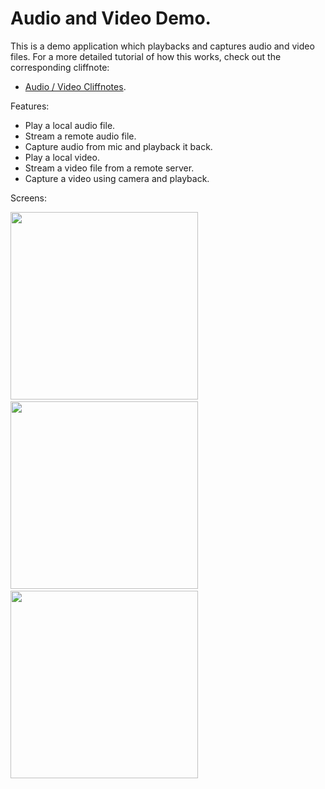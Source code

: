 # Audio and Video Demo.

This is a demo application which playbacks and captures audio and video files. 
For a more detailed tutorial of how this works, check out the corresponding cliffnote:

 * [Audio / Video Cliffnotes](http://guides.thecodepath.com/android/Video-and-Audio-Playback-and-Recording).

Features:

 * Play a local audio file.
 * Stream a remote audio file.
 * Capture audio from mic and playback it back.
 * Play a local video.
 * Stream a video file from a remote server.
 * Capture a video using camera and playback.
 
Screens:
 
<img src="http://i.imgur.com/Coqqj4F.png" width="300" />&nbsp;
<img src="http://i.imgur.com/BPvEYHY.png" width="300" />&nbsp;
<img src="http://i.imgur.com/q4f1zQB.png" width="300" />

